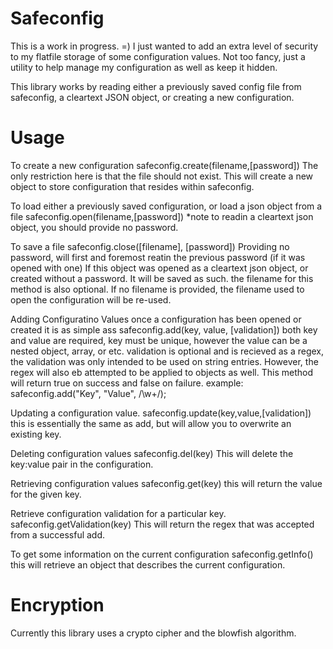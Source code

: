 Safeconfig
======
This is a work in progress. =)
I just wanted to add an extra level of security to my flatfile storage of some configuration values.
Not too fancy, just a utility to help manage my configuration as well as keep it hidden.

This library works by reading either a previously saved config file from safeconfig, a cleartext JSON object,
or creating a new configuration.

Usage
======

To create a new configuration
safeconfig.create(filename,[password])
The only restriction here is that the file should not exist. This will create a new object
to store configuration that resides within safeconfig.

To load either a previously saved configuration, or load a json object from a file
safeconfig.open(filename,[password])
*note to readin a cleartext json object, you should provide no password.

To save a file
safeconfig.close([filename], [password])
Providing no password, will first and foremost reatin the previous password (if it was opened with one)
If this object was opened as a cleartext json object, or created without a password. It will be saved as such.
the filename for this method is also optional. If no filename is provided, the filename used to open the configuration
will be re-used.

Adding Configuratino Values
once a configuration has been opened or created it is as simple ass
safeconfig.add(key, value, [validation])
both key and value are required, key must be unique, however the value can be a nested object, array, or etc.
validation is optional and is recieved as a regex, the validation was only intended to be used on string entries.
However, the regex will also eb attempted to be applied to objects as well.
 This method will return true on success and false on failure.
example: safeconfig.add("Key", "Value", /\w+/);

Updating a configuration value.
safeconfig.update(key,value,[validation])
this is essentially the same as add, but will allow you to overwrite an existing key.

Deleting configuration values
safeconfig.del(key)
This will delete the key:value pair in the configuration.

Retrieving configuration values
safeconfig.get(key)
this will return the value for the given key.

Retrieve configuration validation for a particular key.
safeconfig.getValidation(key)
This will return the regex that was accepted from a successful add.

To get some information on the current configuration
safeconfig.getInfo()
this will retrieve an object that describes the current configuration.




Encryption
========
Currently this library uses a crypto cipher and the blowfish algorithm.